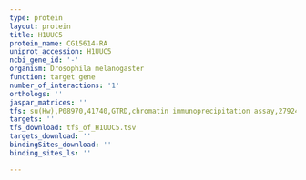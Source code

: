 ```yaml
---
type: protein
layout: protein
title: H1UUC5
protein_name: CG15614-RA
uniprot_accession: H1UUC5
ncbi_gene_id: '-'
organism: Drosophila melanogaster
function: target gene
number_of_interactions: '1'
orthologs: ''
jaspar_matrices: ''
tfs: su(Hw),P08970,41740,GTRD,chromatin immunoprecipitation assay,27924024%5Buid%5D,No
targets: ''
tfs_download: tfs_of_H1UUC5.tsv
targets_download: ''
bindingSites_download: ''
binding_sites_ls: ''

---
```

